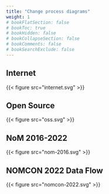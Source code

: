 ```yaml
---
title: "Change process diagrams"
weight: 1
# bookFlatSection: false
# bookToc: true
# bookHidden: false
# bookCollapseSection: false
# bookComments: false
# bookSearchExclude: false
---
```



## Internet 
{{< figure src="internet.svg" >}}


## Open Source 
{{< figure src="oss.svg" >}}


## NoM 2016-2022
{{< figure src="nom-2016.svg" >}}


## NOMCON 2022 Data Flow
{{< figure src="nomcon-2022.svg" >}}


